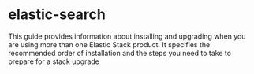# elastic-search
This guide provides information about installing and upgrading when you are using more than one Elastic Stack product. It specifies the recommended order of installation and the steps you need to take to prepare for a stack upgrade
